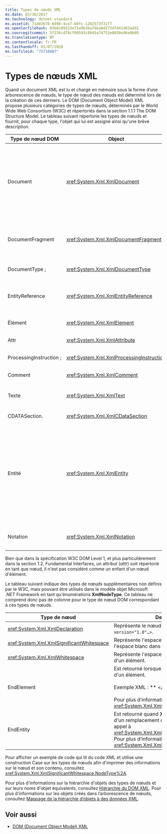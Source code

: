 ```yaml
---
title: Types de nœuds XML
ms.date: 03/30/2017
ms.technology: dotnet-standard
ms.assetid: 71d03b78-6898-4ce7-b0fc-1282573f31f7
ms.openlocfilehash: 83b8c09323e73a9b3ba7dea8d272d7d41d03add1
ms.sourcegitcommit: 5f236cd78cf09593c8945a7d753e0850e96a0b80
ms.translationtype: MT
ms.contentlocale: fr-FR
ms.lasthandoff: 01/07/2020
ms.locfileid: "75710087"
---
```

# <a name="types-of-xml-nodes"></a>Types de nœuds XML
Quand un document XML est lu et chargé en mémoire sous la forme d’une arborescence de nœuds, le type de nœud des nœuds est déterminé lors de la création de ces derniers. Le DOM (Document Object Model) XML propose plusieurs catégories de types de nœuds, déterminés par le World Wide Web Consortium (W3C) et répertoriés dans la section 1.1.1 The DOM Structure Model. Le tableau suivant répertorie les types de nœuds et fournit, pour chaque type, l'objet qui lui est assigné ainsi qu'une brève description.  
  
|Type de nœud DOM|Object|Description|  
|-------------------|------------|-----------------|  
|Document|<xref:System.Xml.XmlDocument>|Conteneur de tous les nœuds de l’arborescence. Également connu comme la racine du document, qui ne correspond pas toujours à l'élément racine.|  
|DocumentFragment|<xref:System.Xml.XmlDocumentFragment>|Sac temporaire contenant un ou plusieurs nœuds sans structure d’arborescence.|  
|DocumentType ;|<xref:System.Xml.XmlDocumentType>|Représente le nœud `<!DOCTYPE…>`.|  
|EntityReference|<xref:System.Xml.XmlEntityReference>|Représente le texte de référence d’entité non développé.|  
|Élément|<xref:System.Xml.XmlElement>|Représente un nœud d'élément.|  
|Attr|<xref:System.Xml.XmlAttribute>|Attribut d'un élément.|  
|ProcessingInstruction ;|<xref:System.Xml.XmlProcessingInstruction>|Nœud d'instruction de traitement.|  
|Comment|<xref:System.Xml.XmlComment>|Nœud de commentaire.|  
|Texte|<xref:System.Xml.XmlText>|Texte appartenant à un élément ou attribut.|  
|CDATASection.|<xref:System.Xml.XmlCDataSection>|Représente CDATA.|  
|Entité|<xref:System.Xml.XmlEntity>|Représente les déclarations `<!ENTITY…>` dans un document XML, soit à partir d'un sous-ensemble de définitions de type de document (DTD) internes, soit à partir de DTD externes et d'entités de paramètre.|  
|Notation|<xref:System.Xml.XmlNotation>|Représente une notation déclarée dans la DTD.|  
  
 Bien que dans la spécification W3C DOM Level 1, et plus particulièrement dans la section 1.2, Fundamental Interfaces, un attribut (*attr*) soit répertorié en tant que nœud, il n'est pas considéré comme un enfant d'un nœud d'élément.  
  
 Le tableau suivant indique des types de nœuds supplémentaires non définis par le W3C, mais pouvant être utilisés dans le modèle objet Microsoft .NET Framework en tant qu'énumérations **XmlNodeType**. Ce tableau ne comprend donc pas de colonne pour le type de nœud DOM correspondant à ces types de nœuds.  
  
|Type de nœud|Description|  
|---------------|-----------------|  
|<xref:System.Xml.XmlDeclaration>|Représente le nœud de déclaration `<?xml version="1.0"…>`.|  
|<xref:System.Xml.XmlSignificantWhitespace>|Représente l'espace blanc significatif, qui est l'espace blanc dans du contenu mixte.|  
|<xref:System.Xml.XmlWhitespace>|Représente l'espace blanc dans le contenu d'un élément.|  
|EndElement|Est retourné lorsque **XmlReader** arrive à la fin d'un élément.<br /><br /> Exemple XML : ** \</Item>**<br /><br /> Pour plus d’informations, consultez <xref:System.Xml.XmlNodeType>.|  
|EndEntity|Est retourné quand **XmlReader** arrive à la fin d'un remplacement d'entité à la suite d'un appel à <xref:System.Xml.XmlReader.ResolveEntity%2A>. Pour plus d’informations, consultez <xref:System.Xml.XmlNodeType>.|  
  
 Pour afficher un exemple de code qui lit du code XML et utilise une construction Case sur les types de nœuds afin d'imprimer des informations sur le nœud et son contenu, consultez <xref:System.Xml.XmlSignificantWhitespace.NodeType%2A>.  
  
 Pour plus d'informations sur la hiérarchie d'objets des types de nœuds et sur leurs noms d'objet équivalents, consultez [Hiérarchie du DOM XML](../../../../docs/standard/data/xml/xml-document-object-model-dom-hierarchy.md). Pour plus d’informations sur les objets créés dans l’arborescence de nœuds, consultez [Mappage de la hiérarchie d’objets à des données XML](../../../../docs/standard/data/xml/mapping-the-object-hierarchy-to-xml-data.md).  
  
## <a name="see-also"></a>Voir aussi

- [DOM (Document Object Model) XML](../../../../docs/standard/data/xml/xml-document-object-model-dom.md)
